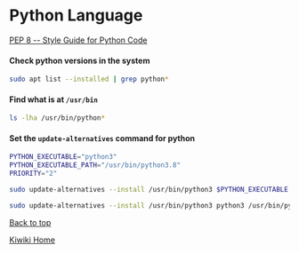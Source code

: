 # Python Language
[PEP 8 -- Style Guide for Python Code](https://www.python.org/dev/peps/pep-0008/)
#### Check python versions in the system
``` bash
sudo apt list --installed | grep python*
```

#### Find what is at `/usr/bin`
``` bash
ls -lha /usr/bin/python*
```

#### Set the `update-alternatives` command for python
``` bash
PYTHON_EXECUTABLE="python3"
PYTHON_EXECUTABLE_PATH="/usr/bin/python3.8"
PRIORITY="2"

sudo update-alternatives --install /usr/bin/python3 $PYTHON_EXECUTABLE $PYTHON_EXECUTABLE_PATH $PRIORITY

sudo update-alternatives --install /usr/bin/python3 python3 /usr/bin/python2.7 3
```
[Back to top](#)

[Kiwiki Home](/../../)